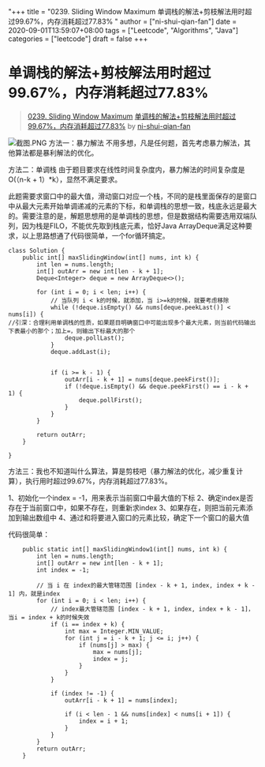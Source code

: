 "+++
title = "0239. Sliding Window Maximum 单调栈的解法+剪枝解法用时超过99.67%，内存消耗超过77.83% "
author = ["ni-shui-qian-fan"]
date = 2020-09-01T13:59:07+08:00
tags = ["Leetcode", "Algorithms", "Java"]
categories = ["leetcode"]
draft = false
+++

# 单调栈的解法+剪枝解法用时超过99.67%，内存消耗超过77.83%

> [0239. Sliding Window Maximum](https://leetcode-cn.com/problems/sliding-window-maximum/)
> [单调栈的解法+剪枝解法用时超过99.67%，内存消耗超过77.83%](https://leetcode-cn.com/problems/sliding-window-maximum/solution/dan-diao-zhan-de-si-xiang-by-ni-shui-qian-fan/) by [ni-shui-qian-fan](https://leetcode-cn.com/u/ni-shui-qian-fan/)

![截图.PNG](https://pic.leetcode-cn.com/1599046723-POWEDv-%E6%88%AA%E5%9B%BE.PNG)
方法一：暴力解法
不用多想，凡是任何题，首先考虑暴力解法，其他算法都是暴利解法的优化。

方法二：单调栈
由于题目要求在线性时间复杂度内，暴力解法的时间复杂度是O(（n-k + 1）*k），显然不满足要求。

此题需要求窗口中的最大值，滑动窗口对应一个栈，不同的是栈里面保存的是窗口中从最大元素开始单调递减的元素的下标，和单调栈的思想一致，栈底永远是最大的。需要注意的是，解题思想用的是单调栈的思想，但是数据结构需要选用双端队列，因为栈是FILO，不能优先取到栈底元素，恰好Java ArrayDeque满足这种要求，以上思路想通了代码很简单，一个for循环搞定。
```
class Solution {
    public int[] maxSlidingWindow(int[] nums, int k) {
        int len = nums.length;
        int[] outArr = new int[len - k + 1];
        Deque<Integer> deque = new ArrayDeque<>();

        for (int i = 0; i < len; i++) {
            // 当队列 i < k的时候，就添加，当 i>=k的时候，就要考虑移除
            while (!deque.isEmpty() && nums[deque.peekLast()] < nums[i]) {
//引深：合理利用单调栈的性质，如果题目明确窗口中可能出现多个最大元素，则当前代码输出下表最小的那个；加上=，则输出下标最大的那个
                deque.pollLast();
            }
            deque.addLast(i);


            if (i >= k - 1) {
                outArr[i - k + 1] = nums[deque.peekFirst()];
                if (!deque.isEmpty() && deque.peekFirst() == i - k + 1) {
                    deque.pollFirst();
                }
            }
        }

        return outArr;
    }

}
```
方法三：我也不知道叫什么算法，算是剪枝吧（暴力解法的优化，减少重复计算），执行用时超过99.67%，内存消耗超过77.83%。

1、初始化一个index = -1，用来表示当前窗口中最大值的下标
2、确定index是否存在于当前窗口中，如果不存在，则重新求index
3、如果存在，则把当前元素添加到输出数组中
4、通过和将要进入窗口的元素比较，确定下一个窗口的最大值

代码很简单：
```
    public static int[] maxSlidingWindow1(int[] nums, int k) {
        int len = nums.length;
        int[] outArr = new int[len - k + 1];
        int index = -1;

        // 当 i 在 index的最大管辖范围 [index - k + 1, index, index + k - 1] 内，就是index
        for (int i = 0; i < len; i++) {
            // index最大管辖范围 [index - k + 1, index, index + k - 1]，当i = index + k的时候失效
            if (i == index + k) {
                int max = Integer.MIN_VALUE;
                for (int j = i - k + 1; j <= i; j++) {
                    if (nums[j] > max) {
                        max = nums[j];
                        index = j;
                    }
                }
            }

            if (index != -1) {
                outArr[i - k + 1] = nums[index];

                if (i < len - 1 && nums[index] < nums[i + 1]) {
                    index = i + 1;
                }
            }
        }
        return outArr;
    }
```
